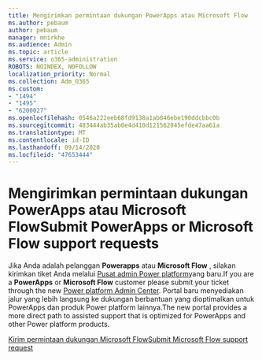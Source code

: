```yaml
---
title: Mengirimkan permintaan dukungan PowerApps atau Microsoft Flow
ms.author: pebaum
author: pebaum
manager: mnirkhe
ms.audience: Admin
ms.topic: article
ms.service: o365-administration
ROBOTS: NOINDEX, NOFOLLOW
localization_priority: Normal
ms.collection: Adm_O365
ms.custom:
- "1494"
- "1495"
- "6200027"
ms.openlocfilehash: 0546a222eeb68fd9138a1ab846ebe190ddcbbc0b
ms.sourcegitcommit: 483444ab35ab0e4d410d121562045efde47aa61a
ms.translationtype: MT
ms.contentlocale: id-ID
ms.lasthandoff: 09/14/2020
ms.locfileid: "47653444"
---
```

# <a name="submit-powerapps-or-microsoft-flow-support-requests"></a><span data-ttu-id="a1d1a-102">Mengirimkan permintaan dukungan PowerApps atau Microsoft Flow</span><span class="sxs-lookup"><span data-stu-id="a1d1a-102">Submit PowerApps or Microsoft Flow support requests</span></span>

<span data-ttu-id="a1d1a-103">Jika Anda adalah pelanggan **Powerapps** atau **Microsoft Flow** , silakan kirimkan tiket Anda melalui [Pusat admin Power platform](https://admin.powerplatform.microsoft.com/support?newTicket&product=15819)yang baru.</span><span class="sxs-lookup"><span data-stu-id="a1d1a-103">If you are a **PowerApps** or **Microsoft Flow** customer please submit your ticket through the new [Power platform Admin Center](https://admin.powerplatform.microsoft.com/support?newTicket&product=15819).</span></span> <span data-ttu-id="a1d1a-104">Portal baru menyediakan jalur yang lebih langsung ke dukungan berbantuan yang dioptimalkan untuk PowerApps dan produk Power platform lainnya.</span><span class="sxs-lookup"><span data-stu-id="a1d1a-104">The new portal provides a more direct path to assisted support that is optimized for PowerApps and other Power platform products.</span></span>

[<span data-ttu-id="a1d1a-105">Kirim permintaan dukungan Microsoft Flow</span><span class="sxs-lookup"><span data-stu-id="a1d1a-105">Submit Microsoft Flow support request</span></span>](https://admin.powerplatform.microsoft.com/support?newTicket&product=Flow)